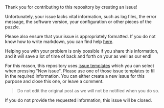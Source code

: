 Thank you for contributing to this repository by creating an issue!

Unfortunately, your issue lacks vital information, such as log files, the error message, the software version, your configuration or other pieces of the puzzle.

Please also ensure that your issue is appropriately formatted. If you do not know how to write markdown, you can find help [here](https://guides.github.com/features/mastering-markdown/).

Helping you with your problem is only possible if you share this information, and it will save a lot of time of back and forth on your as well as our end!

For this reason, this repository uses [issue templates](../tree/master/.github/ISSUE_TEMPLATE) which you can select when pressing "New issue". Please use one of those issue templates to fill in the required information. You can either create a new issue for this purpose and close this one, or leave a comment.

> Do not edit the original post as we will not be notified when you do so.

If you do not provide the requested information, this issue will be closed.
